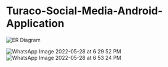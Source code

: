 # Turaco-Social-Media-Android-Application
![ER Diagram](https://user-images.githubusercontent.com/63640474/172207900-00851ab5-0748-4507-ab6b-11fcfebb00ad.svg)

![WhatsApp Image 2022-05-28 at 6 29 52 PM](https://user-images.githubusercontent.com/63640474/172208454-eec8d319-f51b-45a2-943f-85b877f00a9f.jpeg)
![WhatsApp Image 2022-05-28 at 6 53 24 PM](https://user-images.githubusercontent.com/63640474/172208133-cdf333ec-5e8d-45ec-9c8e-b61d6e1fec9c.jpeg)
